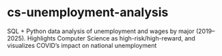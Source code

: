 # cs-unemployment-analysis
SQL + Python data analysis of unemployment and wages by major (2019–2025). Highlights Computer Science as high-risk/high-reward, and visualizes COVID’s impact on national unemployment
